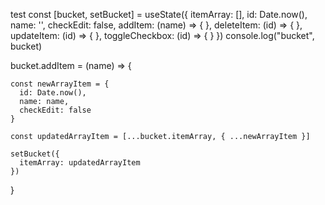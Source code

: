 test
const [bucket, setBucket] = useState({
itemArray: [],
id: Date.now(),
name: '',
checkEdit: false,
addItem: (name) => { },
deleteItem: (id) => { },
updateItem: (id) => { },
toggleCheckbox: (id) => { }
})
console.log("bucket", bucket)

bucket.addItem = (name) => {

    const newArrayItem = {
      id: Date.now(),
      name: name,
      checkEdit: false
    }

    const updatedArrayItem = [...bucket.itemArray, { ...newArrayItem }]

    setBucket({
      itemArray: updatedArrayItem
    })

}
